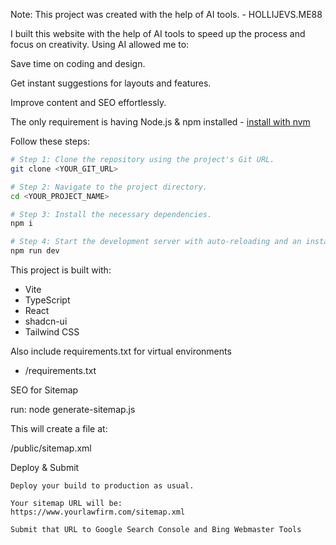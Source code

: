 Note: This project was created with the help of AI tools. - HOLLIJEVS.ME88

I built this website with the help of AI tools to speed up the process and focus on creativity. Using AI allowed me to:

Save time on coding and design.

Get instant suggestions for layouts and features.

Improve content and SEO effortlessly.


The only requirement is having Node.js & npm installed - [install with nvm](https://github.com/nvm-sh/nvm#installing-and-updating)

Follow these steps:

```sh
# Step 1: Clone the repository using the project's Git URL.
git clone <YOUR_GIT_URL>

# Step 2: Navigate to the project directory.
cd <YOUR_PROJECT_NAME>

# Step 3: Install the necessary dependencies.
npm i

# Step 4: Start the development server with auto-reloading and an instant preview.
npm run dev
```

This project is built with:

- Vite
- TypeScript
- React
- shadcn-ui
- Tailwind CSS

Also include requirements.txt for virtual environments

- /requirements.txt



SEO for Sitemap

run: node generate-sitemap.js

This will create a file at:

/public/sitemap.xml

 Deploy & Submit

    Deploy your build to production as usual.

    Your sitemap URL will be:
    https://www.yourlawfirm.com/sitemap.xml

    Submit that URL to Google Search Console and Bing Webmaster Tools 